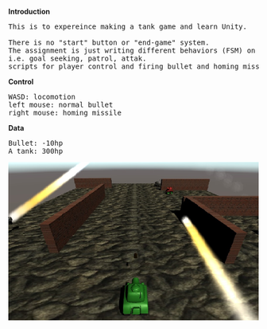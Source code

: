 **Introduction**
<pre>
This is to expereince making a tank game and learn Unity.

There is no "start" button or "end-game" system.
The assignment is just writing different behaviors (FSM) on enemy tanks,
i.e. goal seeking, patrol, attak.
scripts for player control and firing bullet and homing missiles.
</pre>

**Control**
<pre>
WASD: locomotion
left mouse: normal bullet
right mouse: homing missile
</pre>

**Data**
<pre>
Bullet: -10hp
A tank: 300hp
</pre>

![plot](https://github.com/adriankwan108/CSCI4120/blob/main/HW2%20-%20TankBattalion/hw2_demo.jpg)